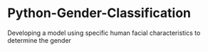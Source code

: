 # Python-Gender-Classification
Developing a model using specific human facial characteristics to determine the gender
